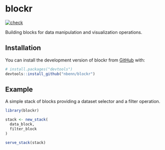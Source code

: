 
<!-- README.md is generated from README.Rmd. Please edit that file -->

# blockr

<!-- badges: start -->

[![check](https://github.com/nbenn/blockr/actions/workflows/check.yml/badge.svg)](https://github.com/nbenn/blockr/actions/workflows/check.yml)
<!-- badges: end -->

Building blocks for data manipulation and visualization operations.

## Installation

You can install the development version of blockr from
[GitHub](https://github.com/) with:

``` r
# install.packages("devtools")
devtools::install_github("nbenn/blockr")
```

## Example

A simple stack of blocks providing a dataset selector and a filter
operation.

``` r
library(blockr)

stack <- new_stack(
  data_block,
  filter_block
)

serve_stack(stack)
```
